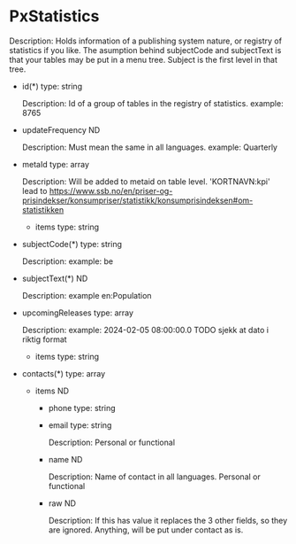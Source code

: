# PxStatistics

 Description: Holds information of a publishing system nature, or registry of statistics if you like. The asumption behind subjectCode and subjectText is that your tables may be put in a menu tree. Subject is the first level in that tree.

 - id(*) type: string

    Description: Id of a group of tables in the registry of statistics. example: 8765

 - updateFrequency ND

    Description: Must mean the same in all languages. example: Quarterly

 - metaId type: array

    Description: Will be added to metaid on table level. 'KORTNAVN:kpi' lead to https://www.ssb.no/en/priser-og-prisindekser/konsumpriser/statistikk/konsumprisindeksen#om-statistikken 

     - items type: string

 - subjectCode(*) type: string

    Description: example: be

 - subjectText(*) ND

    Description: example en:Population

 - upcomingReleases type: array

    Description: example: 2024-02-05 08:00:00.0 TODO sjekk at dato i riktig format

     - items type: string

 - contacts(*) type: array

     - items ND

         - phone type: string

         - email type: string

            Description: Personal or functional

         - name ND

            Description: Name of contact in all languages. Personal or functional

         - raw ND

            Description: If this has value it replaces the 3 other fields, so they are ignored. Anything, will be put under contact as is.

